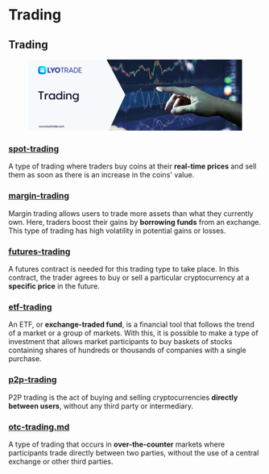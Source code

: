 # Trading

## Trading &#x20;

<figure><img src="../.gitbook/assets/Trading (1).png" alt=""><figcaption></figcaption></figure>

### [spot-trading](../trading/spot-trading/ "mention")

A type of trading where traders buy coins at their **real-time prices** and sell them as soon as there is an increase in the coins' value.&#x20;

### [margin-trading](../trading/margin-trading/ "mention")

Margin trading allows users to trade more assets than what they currently own. Here, traders boost their gains by **borrowing funds** from an exchange. This type of trading has high volatility in potential gains or losses.

### [futures-trading](../trading/futures-trading/ "mention")

A futures contract is needed for this trading type to take place. In this contract, the trader agrees to buy or sell a particular cryptocurrency at a **specific price** in the future.&#x20;

### [etf-trading](../trading/etf-trading/ "mention")

An ETF, or **exchange-traded fund**, is a financial tool that follows the trend of a market or a group of markets. With this, it is possible to make a type of investment that allows market participants to buy baskets of stocks containing shares of hundreds or thousands of companies with a single purchase.

### [p2p-trading](../trading/p2p-trading/ "mention")

P2P trading is the act of buying and selling cryptocurrencies **directly between users**, without any third party or intermediary.

### [otc-trading.md](../trading/otc-trading.md "mention")

A type of trading that occurs in **over-the-counter** markets where participants trade directly between two parties, without the use of a central exchange or other third parties.
